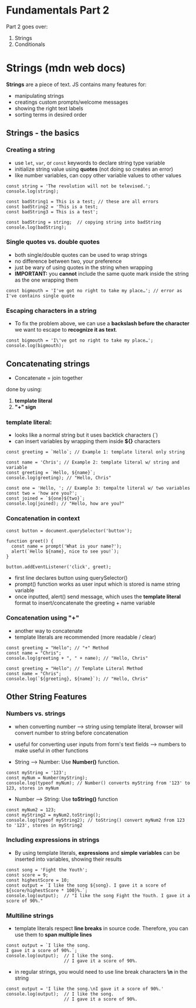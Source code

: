 # Fundamentals Part 2 

Part 2 goes over:
1. Strings
2. Conditionals

# Strings (mdn web docs)

**Strings** are a piece of text. JS contains many features for:
- manipulating strings
- creatings custom prompts/welcome messages
- showing the right text labels
- sorting terms in desired order

## Strings - the basics

### Creating a string
- use `let`, `var`, or `const` keywords to declare string type variable
- initialize string value using **quotes** (not doing so creates an error)
- like number variables, can copy other variable values to other values

````
const string = 'The revolution will not be televised.';
console.log(string);

const badString1 = This is a test; // these are all errors
const badString2 = 'This is a test;
const badString3 = This is a test';

const badString = string;  // copying string into badString
console.log(badString);
````

### Single quotes vs. double quotes
- both single/double quotes can be used to wrap strings
- no difference between two, your preference
- just be wary of using quotes in the string when wrapping
- **IMPORTANT:** you **cannot** include the same quote mark inside the string as the one wrapping them

````
const bigmouth = 'I've got no right to take my place…'; // error as I've contains single quote
````

### Escaping characters in a string
- To fix the problem above, we can use a **backslash before the character** we want to escape to **recognize it as text**.

````
const bigmouth = 'I\'ve got no right to take my place…';
console.log(bigmouth);
````

## Concatenating strings
- Concatenate = join together

done by using:
1. **template literal**
2. **"+" sign**
### **template literal:** 
- looks like a normal string but it uses backtick characters (`)
- can insert variables by wrapping them inside **${}** characters
````
const greeting = `Hello`; // Example 1: template literal only string

const name = 'Chris'; // Example 2: template literal w/ string and variable
const greeting = `Hello, ${name}`;
console.log(greeting); // "Hello, Chris"

const one = 'Hello, '; // Example 3: tempalte literal w/ two variables
const two = 'how are you?';
const joined = `${one}${two}`;
console.log(joined); // "Hello, how are you?"
```` 

### Concatenation in context
````
const button = document.querySelector('button');

function greet() {
  const name = prompt('What is your name?');
  alert(`Hello ${name}, nice to see you!`);
}

button.addEventListener('click', greet);
````
- first line declares button using querySelector()
- prompt() function works as user input which is stored is name string variable
- once inputted, alert() send message, which uses the **template literal** format to insert/concatenate the greeting + name variable

### Concatenation using "+"
- another way to concatenate
- template literals are recommended (more readable / clear)

````
const greeting = "Hello"; // "+" Method
const name = "Chris";
console.log(greeting + ", " + name); // "Hello, Chris"

const greeting = "Hello"; // Template Literal Method
const name = "Chris";
console.log(`${greeting}, ${name}`); // "Hello, Chris"
````
## Other String Features 

### Numbers vs. strings
- when converting number --> string using template literal, browser will convert number to string before concatenation
- useful for converting user inputs from form's text fields --> numbers to make useful in other functions

- String --> Number: Use **Number()** function. 
````
const myString = '123';
const myNum = Number(myString);
console.log(typeof myNum); // Number() converts myString from '123' to 123, stores in myNum
````
- Number --> String: Use **toString()** function
````
const myNum2 = 123;
const myString2 = myNum2.toString();
console.log(typeof myString2); // toString() convert myNum2 from 123 to '123', stores in myString2
````

### Including expressions in strings
- By using template literals, **expressions** and **simple variables** can be inserted into variables, showing their results

````
const song = 'Fight the Youth';
const score = 9;
const highestScore = 10;
const output = `I like the song ${song}. I gave it a score of ${score/highestScore * 100}%.`;
console.log(output);  // "I like the song Fight the Youth. I gave it a score of 90%."
````
### Multiline strings
- template literals respect **line breaks** in source code. Therefore, you can use them to **span multiple lines**

````
const output = `I like the song.
I gave it a score of 90%.`;
console.log(output);  // I like the song.
                      // I gave it a score of 90%.
````

- in regular strings, you would need to use line break characters **\n** in the string

````
const output = 'I like the song.\nI gave it a score of 90%.'
console.log(output);  // I like the song.
                      // I gave it a score of 90%.
````